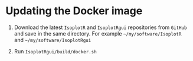 # Updating the Docker image

1. Download the latest `IsoplotR` and `IsoplotRgui` repositories from
`GitHub` and save in the same directory. For example
`~/my/software/IsoplotR` and `~/my/software/IsoplotRgui`

2. Run `IsoplotRgui/build/docker.sh`